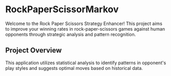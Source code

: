 # RockPaperScissorMarkov

Welcome to the Rock Paper Scissors Strategy Enhancer! This project aims to improve your winning rates in rock-paper-scissors games against human opponents through strategic analysis and pattern recognition.

## Project Overview

This application utilizes statistical analysis to identify patterns in opponent's play styles and suggests optimal moves based on historical data.
